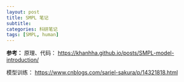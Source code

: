 ```yaml
---
layout: post
title: SMPL 笔记
subtitle: 
categories: 科研笔记
tags: [SMPL, human]
---
```


**参考：**
原理、代码：
https://khanhha.github.io/posts/SMPL-model-introduction/

模型训练：
https://www.cnblogs.com/sariel-sakura/p/14321818.html
